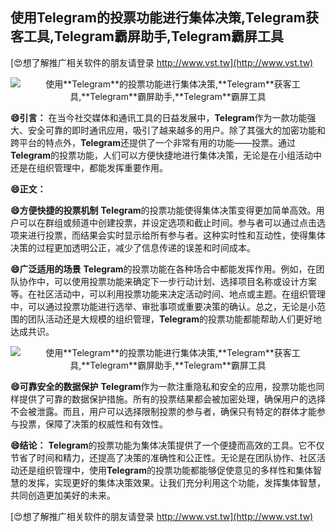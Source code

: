 ## **使用**Telegram**的投票功能进行集体决策,**Telegram**获客工具,**Telegram**霸屏助手,**Telegram**霸屏工具**

[😍想了解推广相关软件的朋友请登录 http://www.vst.tw](http://www.vst.tw)

 <center><img src="https://vst.tw/MP4/tuiguang/png/3.png" alt="使用**Telegram**的投票功能进行集体决策,**Telegram**获客工具,**Telegram**霸屏助手,**Telegram**霸屏工具"></center>

**😄引言：**
在当今社交媒体和通讯工具的日益发展中，**Telegram**作为一款功能强大、安全可靠的即时通讯应用，吸引了越来越多的用户。除了其强大的加密功能和跨平台的特点外，**Telegram**还提供了一个非常有用的功能——投票。通过**Telegram**的投票功能，人们可以方便快捷地进行集体决策，无论是在小组活动中还是在组织管理中，都能发挥重要作用。

**😄正文：**

**😄方便快捷的投票机制**
**Telegram**的投票功能使得集体决策变得更加简单高效。用户可以在群组或频道中创建投票，并设定选项和截止时间。参与者可以通过点击选项来进行投票，而结果会实时显示给所有参与者。这种实时性和互动性，使得集体决策的过程更加透明公正，减少了信息传递的误差和时间成本。

**😄广泛适用的场景**
**Telegram**的投票功能在各种场合中都能发挥作用。例如，在团队协作中，可以使用投票功能来确定下一步行动计划、选择项目名称或设计方案等。在社区活动中，可以利用投票功能来决定活动时间、地点或主题。在组织管理中，可以通过投票功能进行选举、审批事项或重要决策的确认。总之，无论是小范围的团队活动还是大规模的组织管理，**Telegram**的投票功能都能帮助人们更好地达成共识。

 <center><img src="https://vst.tw/MP4/tuiguang/png/0.png" alt="使用**Telegram**的投票功能进行集体决策,**Telegram**获客工具,**Telegram**霸屏助手,**Telegram**霸屏工具"></center>

**😄可靠安全的数据保护**
**Telegram**作为一款注重隐私和安全的应用，投票功能也同样提供了可靠的数据保护措施。所有的投票结果都会被加密处理，确保用户的选择不会被泄露。而且，用户可以选择限制投票的参与者，确保只有特定的群体才能参与投票，保障了决策的权威性和有效性。

**😄结论：**
**Telegram**的投票功能为集体决策提供了一个便捷而高效的工具。它不仅节省了时间和精力，还提高了决策的准确性和公正性。无论是在团队协作、社区活动还是组织管理中，使用**Telegram**的投票功能都能够促使意见的多样性和集体智慧的发挥，实现更好的集体决策效果。让我们充分利用这个功能，发挥集体智慧，共同创造更加美好的未来。

[😍想了解推广相关软件的朋友请登录 http://www.vst.tw](http://www.vst.tw)



